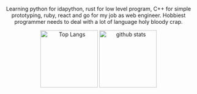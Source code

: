 <div align="center">
  
  Learning python for idapython, rust for low level program, C++ for simple prototyping, ruby, react and go for my job as web engineer.
  Hobbiest programmer needs to deal with a lot of language holy bloody crap.
  
  <img alt="Top Langs" height="150px" src="https://github-readme-stats-one-self.vercel.app/api?username=pseuxidal&show_icons=true&theme=dracula&count_private=true&border_color=574666" />
  <img alt="github stats" height="150px" src="https://github-readme-stats-one-self.vercel.app/api/top-langs/?username=pseuxidal&layout=compact&theme=dracula&border_color=574666" />
  
</div>
